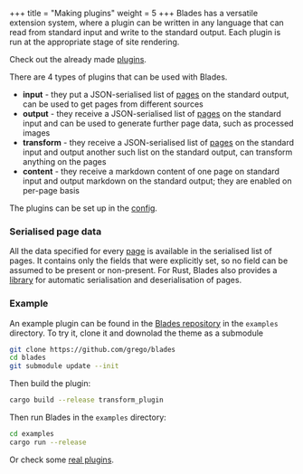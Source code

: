 +++
title = "Making plugins"
weight = 5
+++
Blades has a versatile extension system, where a plugin can be written in any language
that can read from standard input and write to the standard output.
Each plugin is run at the appropriate stage of site rendering.

Check out the already made [plugins](/plugins/index.html).

There are 4 types of plugins that can be used with Blades.
* **input** - they put a JSON-serialised list of [pages](/pages.html) on the standard output, can be used
  to get pages from different sources
* **output** - they receive a JSON-serialised list of [pages](/pages.html) on the standard input and can be
  used to generate further page data, such as processed images
* **transform** - they receive a JSON-serialised list of [pages](/pages.html) on the standard input and output
  another such list on the standard output, can transform anything on the pages
* **content** - they receive a markdown content of one page on standard input and output markdown on the standard output; they are enabled
  on per-page basis

The plugins can be set up in the [config](/config.html).

### Serialised page data
All the data specified for every [page](/pages.html) is available in the serialised list of pages.
It contains only the fields that were explicitly set, so no field can be assumed to be
present or non-present.
For Rust, Blades also provides a
[library](https://docs.rs/blades) for automatic serialisation and deserialisation of pages.

### Example
An example plugin can be found in the [Blades repository](https://github.com/grego/blades)
in the `examples` directory.
To try it, clone it and downolad the theme as a submodule
```bash
git clone https://github.com/grego/blades
cd blades
git submodule update --init
```
Then build the plugin:
```bash
cargo build --release transform_plugin
```
Then run Blades in the `examples` directory:
```bash
cd examples
cargo run --release
```

Or check some [real plugins](/plugins/index.html).
